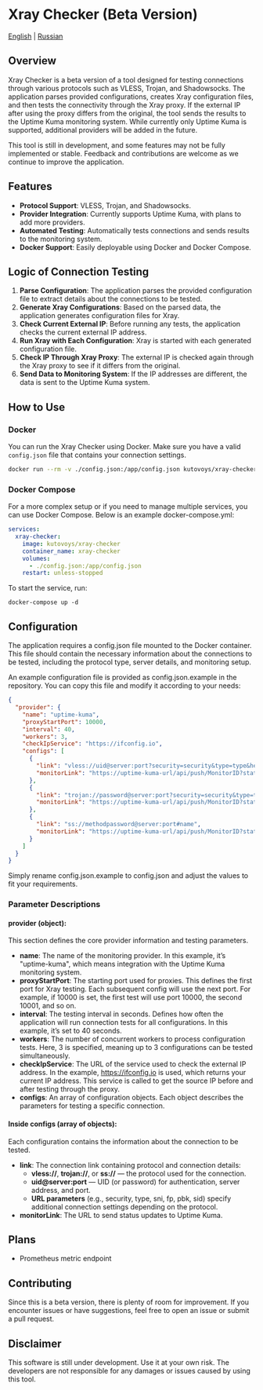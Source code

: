 # Xray Checker (Beta Version)

[English](https://github.com/kutovoys/xray-checker) | [Russian](https://github.com/kutovoys/xray-checker/blob/main/README_RU.md)

## Overview

Xray Checker is a beta version of a tool designed for testing connections through various protocols such as VLESS, Trojan, and Shadowsocks. The application parses provided configurations, creates Xray configuration files, and then tests the connectivity through the Xray proxy. If the external IP after using the proxy differs from the original, the tool sends the results to the Uptime Kuma monitoring system. While currently only Uptime Kuma is supported, additional providers will be added in the future.

This tool is still in development, and some features may not be fully implemented or stable. Feedback and contributions are welcome as we continue to improve the application.

## Features

- **Protocol Support**: VLESS, Trojan, and Shadowsocks.
- **Provider Integration**: Currently supports Uptime Kuma, with plans to add more providers.
- **Automated Testing**: Automatically tests connections and sends results to the monitoring system.
- **Docker Support**: Easily deployable using Docker and Docker Compose.

## Logic of Connection Testing

1. **Parse Configuration**: The application parses the provided configuration file to extract details about the connections to be tested.
2. **Generate Xray Configurations**: Based on the parsed data, the application generates configuration files for Xray.
3. **Check Current External IP**: Before running any tests, the application checks the current external IP address.
4. **Run Xray with Each Configuration**: Xray is started with each generated configuration file.
5. **Check IP Through Xray Proxy**: The external IP is checked again through the Xray proxy to see if it differs from the original.
6. **Send Data to Monitoring System**: If the IP addresses are different, the data is sent to the Uptime Kuma system.

## How to Use

### Docker

You can run the Xray Checker using Docker. Make sure you have a valid `config.json` file that contains your connection settings.

```bash
docker run --rm -v ./config.json:/app/config.json kutovoys/xray-checker
```

### Docker Compose

For a more complex setup or if you need to manage multiple services, you can use Docker Compose. Below is an example docker-compose.yml:

```yaml
services:
  xray-checker:
    image: kutovoys/xray-checker
    container_name: xray-checker
    volumes:
      - ./config.json:/app/config.json
    restart: unless-stopped
```

To start the service, run:

```
docker-compose up -d
```

## Configuration

The application requires a config.json file mounted to the Docker container. This file should contain the necessary information about the connections to be tested, including the protocol type, server details, and monitoring setup.

An example configuration file is provided as config.json.example in the repository. You can copy this file and modify it according to your needs:

```json
{
  "provider": {
    "name": "uptime-kuma",
    "proxyStartPort": 10000,
    "interval": 40,
    "workers": 3,
    "checkIpService": "https://ifconfig.io",
    "configs": [
      {
        "link": "vless://uid@server:port?security=security&type=type&headerType=headerType&flow=flow&path=path&host=host&sni=sni&fp=fp&pbk=pbk&sid=sid#name",
        "monitorLink": "https://uptime-kuma-url/api/push/MonitorID?status=up&msg=OK&ping="
      },
      {
        "link": "trojan://password@server:port?security=security&type=type&headerType=headerType&path=path&host=host&sni=sni&fp=fp#name",
        "monitorLink": "https://uptime-kuma-url/api/push/MonitorID?status=up&msg=OK&ping="
      },
      {
        "link": "ss://methodpassword@server:port#name",
        "monitorLink": "https://uptime-kuma-url/api/push/MonitorID?status=up&msg=OK&ping="
      }
    ]
  }
}
```

Simply rename config.json.example to config.json and adjust the values to fit your requirements.

### Parameter Descriptions

#### provider (object):

This section defines the core provider information and testing parameters.

- **name**: The name of the monitoring provider. In this example, it’s "uptime-kuma", which means integration with the Uptime Kuma monitoring system.
- **proxyStartPort**: The starting port used for proxies. This defines the first port for Xray testing. Each subsequent config will use the next port. For example, if 10000 is set, the first test will use port 10000, the second 10001, and so on.
- **interval**: The testing interval in seconds. Defines how often the application will run connection tests for all configurations. In this example, it’s set to 40 seconds.
- **workers**: The number of concurrent workers to process configuration tests. Here, 3 is specified, meaning up to 3 configurations can be tested simultaneously.
- **checkIpService**: The URL of the service used to check the external IP address. In the example, https://ifconfig.io is used, which returns your current IP address. This service is called to get the source IP before and after testing through the proxy.
- **configs**: An array of configuration objects. Each object describes the parameters for testing a specific connection.

#### Inside configs (array of objects):

Each configuration contains the information about the connection to be tested.

- **link**: The connection link containing protocol and connection details:
  - **vless://**, **trojan://**, or **ss://** — the protocol used for the connection.
  - **uid@server:port** — UID (or password) for authentication, server address, and port.
  - **URL parameters** (e.g., security, type, sni, fp, pbk, sid) specify additional connection settings depending on the protocol.
- **monitorLink**: The URL to send status updates to Uptime Kuma.

## Plans

- Prometheus metric endpoint

## Contributing

Since this is a beta version, there is plenty of room for improvement. If you encounter issues or have suggestions, feel free to open an issue or submit a pull request.

## Disclaimer

This software is still under development. Use it at your own risk. The developers are not responsible for any damages or issues caused by using this tool.

